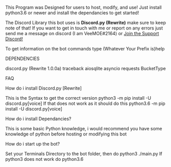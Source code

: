 This Program was Designed for users to host, modify, and use!
Just install python3.6 or newer and install the dependancies to get started!

The Discord Library this bot uses is **Discord.py (Rewrite)** make sure to keep note of that!
If you want to get in touch with me or report on any errors just send me a message on discord (I am VeeMOE#2164) or [Join the Support Discord!](https://discord.gg/VnPuezs)

To get information on the bot commands type (Whatever Your Prefix is)help

DEPENDENCIES

discord.py (Rewrite 1.0.0a)
traceback
aiosqlite
asyncio
requests
BucketType

FAQ

How do i install Discord.py [Rewrite]

This is the Syntax to get the correct version
python3 -m pip install -U discord.py[voice]
If that does not work as it should do this
python3.6 -m pip install -U discord.py[voice]

How do i install Dependancies?

This is some basic Python knowledge, i would recommend you have some knowledge of python before hosting or modifying this bot

How do i start up the bot?

Set your Terminals Directory to the bot folder, then do python3 ./main.py
If python3 does not work do python3.6
